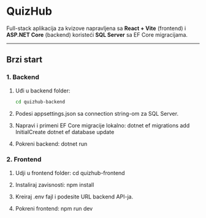 # QuizHub

Full-stack aplikacija za kvizove napravljena sa **React + Vite** (frontend) i **ASP.NET Core** (backend) koristeći **SQL Server** sa EF Core migracijama.

---

## Brzi start

### 1. Backend

1. Uđi u backend folder:
   ```bash
   cd quizhub-backend

2. Podesi appsettings.json sa connection string-om za SQL Server.

3. Napravi i primeni EF Core migracije lokalno:
    dotnet ef migrations add InitialCreate
    dotnet ef database update

4. Pokreni backend:
    dotnet run

### 2. Frontend

1. Udji u frontend folder:
    cd quizhub-frontend

2. Instaliraj zavisnosti:
    npm install

3. Kreiraj .env fajl i podesite URL backend API-ja.

4. Pokreni frontend:
    npm run dev